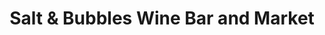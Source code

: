 ---
title: "Salt & Bubbles Wine Bar and Market"
url: /essex/salt-und-bubbles-wine-bar-and-market/
shop: Wein
---